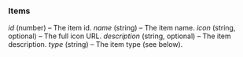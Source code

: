### Items

*id* (number) – The item id.
*name* (string) – The item name.
*icon* (string, optional) – The full icon URL.
*description* (string, optional) – The item description.
*type* (string) – The item type (see below).